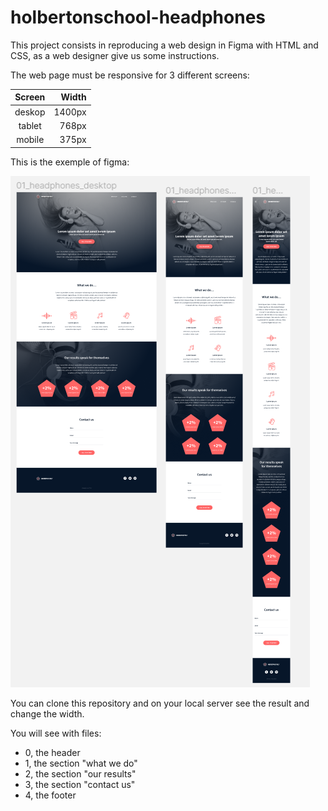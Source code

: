 # holbertonschool-headphones

This project consists in reproducing a web design in Figma with HTML and CSS, as a web designer give us some instructions.

The web page must be responsive for 3 different screens:

| Screen | Width |
|:--------:| -----:|
| deskop | 1400px |
| tablet | 768px |
| mobile | 375px |

This is the exemple of figma:

![Alt](/images/exemple.png)


You can clone this repository and on your local server see the result and change the width.

You will see with files:
- 0, the header
- 1, the section "what we do"
- 2, the section "our results"
- 3, the section "contact us"
- 4, the footer
